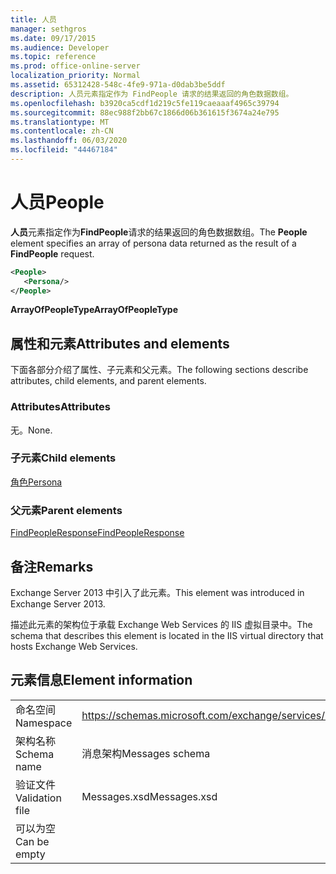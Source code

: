 ```yaml
---
title: 人员
manager: sethgros
ms.date: 09/17/2015
ms.audience: Developer
ms.topic: reference
ms.prod: office-online-server
localization_priority: Normal
ms.assetid: 65312428-548c-4fe9-971a-d0dab3be5ddf
description: 人员元素指定作为 FindPeople 请求的结果返回的角色数据数组。
ms.openlocfilehash: b3920ca5cdf1d219c5fe119caeaaaf4965c39794
ms.sourcegitcommit: 88ec988f2bb67c1866d06b361615f3674a24e795
ms.translationtype: MT
ms.contentlocale: zh-CN
ms.lasthandoff: 06/03/2020
ms.locfileid: "44467184"
---
```

# <a name="people"></a><span data-ttu-id="44bfd-103">人员</span><span class="sxs-lookup"><span data-stu-id="44bfd-103">People</span></span>

<span data-ttu-id="44bfd-104">**人员**元素指定作为**FindPeople**请求的结果返回的角色数据数组。</span><span class="sxs-lookup"><span data-stu-id="44bfd-104">The **People** element specifies an array of persona data returned as the result of a **FindPeople** request.</span></span> 
  
```XML
<People>
   <Persona/>
</People>
```

<span data-ttu-id="44bfd-105">**ArrayOfPeopleType**</span><span class="sxs-lookup"><span data-stu-id="44bfd-105">**ArrayOfPeopleType**</span></span>

## <a name="attributes-and-elements"></a><span data-ttu-id="44bfd-106">属性和元素</span><span class="sxs-lookup"><span data-stu-id="44bfd-106">Attributes and elements</span></span>

<span data-ttu-id="44bfd-107">下面各部分介绍了属性、子元素和父元素。</span><span class="sxs-lookup"><span data-stu-id="44bfd-107">The following sections describe attributes, child elements, and parent elements.</span></span>
  
### <a name="attributes"></a><span data-ttu-id="44bfd-108">Attributes</span><span class="sxs-lookup"><span data-stu-id="44bfd-108">Attributes</span></span>

<span data-ttu-id="44bfd-109">无。</span><span class="sxs-lookup"><span data-stu-id="44bfd-109">None.</span></span>
  
### <a name="child-elements"></a><span data-ttu-id="44bfd-110">子元素</span><span class="sxs-lookup"><span data-stu-id="44bfd-110">Child elements</span></span>

[<span data-ttu-id="44bfd-111">角色</span><span class="sxs-lookup"><span data-stu-id="44bfd-111">Persona</span></span>](persona.md)
  
### <a name="parent-elements"></a><span data-ttu-id="44bfd-112">父元素</span><span class="sxs-lookup"><span data-stu-id="44bfd-112">Parent elements</span></span>

[<span data-ttu-id="44bfd-113">FindPeopleResponse</span><span class="sxs-lookup"><span data-stu-id="44bfd-113">FindPeopleResponse</span></span>](findpeopleresponse.md)
  
## <a name="remarks"></a><span data-ttu-id="44bfd-114">备注</span><span class="sxs-lookup"><span data-stu-id="44bfd-114">Remarks</span></span>

<span data-ttu-id="44bfd-115">Exchange Server 2013 中引入了此元素。</span><span class="sxs-lookup"><span data-stu-id="44bfd-115">This element was introduced in Exchange Server 2013.</span></span>
  
<span data-ttu-id="44bfd-116">描述此元素的架构位于承载 Exchange Web Services 的 IIS 虚拟目录中。</span><span class="sxs-lookup"><span data-stu-id="44bfd-116">The schema that describes this element is located in the IIS virtual directory that hosts Exchange Web Services.</span></span>
  
## <a name="element-information"></a><span data-ttu-id="44bfd-117">元素信息</span><span class="sxs-lookup"><span data-stu-id="44bfd-117">Element information</span></span>

|||
|:-----|:-----|
|<span data-ttu-id="44bfd-118">命名空间</span><span class="sxs-lookup"><span data-stu-id="44bfd-118">Namespace</span></span>  <br/> |https://schemas.microsoft.com/exchange/services/2006/messages  <br/> |
|<span data-ttu-id="44bfd-119">架构名称</span><span class="sxs-lookup"><span data-stu-id="44bfd-119">Schema name</span></span>  <br/> |<span data-ttu-id="44bfd-120">消息架构</span><span class="sxs-lookup"><span data-stu-id="44bfd-120">Messages schema</span></span>  <br/> |
|<span data-ttu-id="44bfd-121">验证文件</span><span class="sxs-lookup"><span data-stu-id="44bfd-121">Validation file</span></span>  <br/> |<span data-ttu-id="44bfd-122">Messages.xsd</span><span class="sxs-lookup"><span data-stu-id="44bfd-122">Messages.xsd</span></span>  <br/> |
|<span data-ttu-id="44bfd-123">可以为空</span><span class="sxs-lookup"><span data-stu-id="44bfd-123">Can be empty</span></span>  <br/> ||
   

